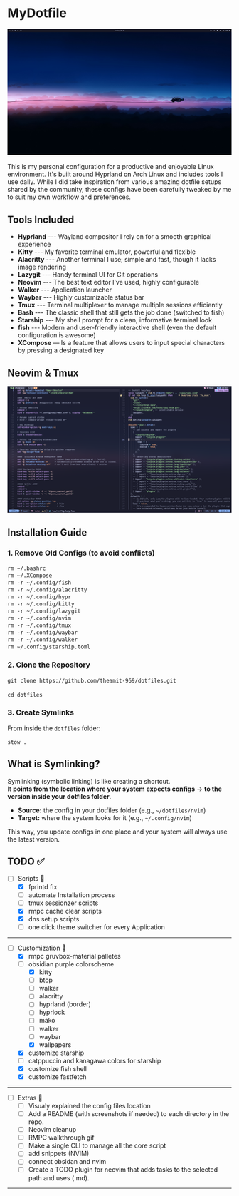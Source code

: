 # MyDotfile

![My Homescreen](images/desktop_2.png)

This is my personal configuration for a productive and enjoyable Linux environment. It's built around Hyprland on Arch Linux and includes tools I use daily. While I did take inspiration from various amazing dotfile setups shared by the community, these configs have been carefully tweaked by me to suit my own workflow and preferences.

## Tools Included

- **Hyprland** --- Wayland compositor I rely on for a smooth graphical experience
- **Kitty** --- My favorite terminal emulator, powerful and flexible
- **Alacritty** --- Another terminal I use; simple and fast, though it lacks image rendering
- **Lazygit** --- Handy terminal UI for Git operations
- **Neovim** --- The best text editor I’ve used, highly configurable
- **Walker** --- Application launcher
- **Waybar** --- Highly customizable status bar
- **Tmux** --- Terminal multiplexer to manage multiple sessions efficiently
- **Bash** --- The classic shell that still gets the job done (switched to fish)
- **Starship** --- My shell prompt for a clean, informative terminal look
- **fish** --- Modern and user-friendly interactive shell (even the default configuration is awesome)
- **XCompose** — Is a feature that allows users to input special characters by pressing a designated key

## Neovim & Tmux

![My Neovim Setup](images/neovim_setup.png)

## Installation Guide

### 1. Remove Old Configs (to avoid conflicts)

```
rm ~/.bashrc
rm ~/.XCompose
rm -r ~/.config/fish
rm -r ~/.config/alacritty
rm -r ~/.config/hypr
rm -r ~/.config/kitty
rm -r ~/.config/lazygit
rm -r ~/.config/nvim
rm -r ~/.config/tmux
rm -r ~/.config/waybar
rm -r ~/.config/walker
rm ~/.config/starship.toml
```

### 2. Clone the Repository

```
git clone https://github.com/theamit-969/dotfiles.git

cd dotfiles
```

### 3. Create Symlinks

From inside the `dotfiles` folder:

```
stow .
```

## What is Symlinking?

Symlinking (symbolic linking) is like creating a shortcut.  
It **points from the location where your system expects configs** → **to the version inside your dotfiles folder**.

- **Source:** the config in your dotfiles folder (e.g., `~/dotfiles/nvim`)
- **Target:** where the system looks for it (e.g., `~/.config/nvim`)

This way, you update configs in one place and your system will always use the latest version.

## TODO ✅

- [ ] Scripts 📃
  - [x] fprintd fix
  - [ ] automate Installation process
  - [ ] tmux sessionzer scripts
  - [x] rmpc cache clear scripts
  - [x] dns setup scripts
  - [ ] one click theme switcher for every Application

---

- [ ] Customization 🎨
  - [x] rmpc gruvbox-material palletes
  - [ ] obsidian purple colorscheme
    - [x] kitty
    - [ ] btop
    - [ ] walker
    - [ ] alacritty
    - [ ] hyprland (border)
    - [ ] hyprlock
    - [ ] mako
    - [ ] walker
    - [ ] waybar
    - [x] wallpapers
  - [x] customize starship
  - [ ] catppuccin and kanagawa colors for starship
  - [x] customize fish shell
  - [x] customize fastfetch

---

- [ ] Extras 📌
  - [ ] Visualy explained the config files location
  - [ ] Add a README (with screenshots if needed) to each directory in the repo.
  - [ ] Neovim cleanup
  - [ ] RMPC walkthrough gif
  - [ ] Make a single CLI to manage all the core script
  - [ ] add snippets (NVIM)
  - [ ] connect obsidan and nvim
  - [ ] Create a TODO plugin for neovim that adds tasks to the selected path and uses (.md).

---
